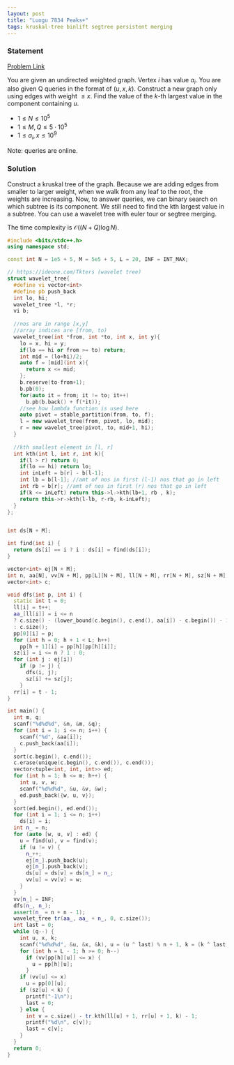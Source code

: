 ```yaml
---
layout: post
title: "Luogu 7834 Peaks+"
tags: kruskal-tree binlift segtree persistent merging
---
```


### Statement 

[Problem Link](https://www.luogu.com.cn/problem/P7834)

You are given an undirected weighted graph. Vertex $i$ has value $a_i$. You are also given Q queries in the format of $(u, x, k)$. Construct a new graph only using edges with weight $\leq x$. Find the value of the $k$-th largest value in the component containing $u$.

* $1\leq N\leq 10^5$
* $1\leq M, Q\leq 5\cdot 10^5$
* $1\leq a_i, x\leq 10^9$

Note: queries are online.

### Solution

Construct a kruskal tree of the graph. Because we are adding edges from smaller to larger weight, when we walk from any leaf to the root, the weights are increasing. Now, to answer queries, we can binary search on which subtree is its component. We still need to find the kth largest value in a subtree. You can use a wavelet tree with euler tour or segtree merging.

The time complexity is $\mathcal O((N+Q)\log N)$.

```cpp
#include <bits/stdc++.h>
using namespace std;

const int N = 1e5 + 5, M = 5e5 + 5, L = 20, INF = INT_MAX;

// https://ideone.com/Tkters (wavelet tree)
struct wavelet_tree{
  #define vi vector<int>
  #define pb push_back
  int lo, hi;
  wavelet_tree *l, *r;
  vi b;
 
  //nos are in range [x,y]
  //array indices are [from, to)
  wavelet_tree(int *from, int *to, int x, int y){
    lo = x, hi = y;
    if(lo == hi or from >= to) return;
    int mid = (lo+hi)/2;
    auto f = [mid](int x){
      return x <= mid;
    };
    b.reserve(to-from+1);
    b.pb(0);
    for(auto it = from; it != to; it++)
      b.pb(b.back() + f(*it));
    //see how lambda function is used here  
    auto pivot = stable_partition(from, to, f);
    l = new wavelet_tree(from, pivot, lo, mid);
    r = new wavelet_tree(pivot, to, mid+1, hi);
  }
 
  //kth smallest element in [l, r]
  int kth(int l, int r, int k){
    if(l > r) return 0;
    if(lo == hi) return lo;
    int inLeft = b[r] - b[l-1];
    int lb = b[l-1]; //amt of nos in first (l-1) nos that go in left 
    int rb = b[r]; //amt of nos in first (r) nos that go in left
    if(k <= inLeft) return this->l->kth(lb+1, rb , k);
    return this->r->kth(l-lb, r-rb, k-inLeft);
  }
};


int ds[N + M];

int find(int i) {
  return ds[i] == i ? i : ds[i] = find(ds[i]);
}

vector<int> ej[N + M];
int n, aa[N], vv[N + M], pp[L][N + M], ll[N + M], rr[N + M], sz[N + M], aa_[N + M];
vector<int> c;

void dfs(int p, int i) {
  static int t = 0;
  ll[i] = t++;
  aa_[ll[i]] = i <= n
  ? c.size() - (lower_bound(c.begin(), c.end(), aa[i]) - c.begin()) - 1
  : c.size();
  pp[0][i] = p;
  for (int h = 0; h + 1 < L; h++)
    pp[h + 1][i] = pp[h][pp[h][i]];
  sz[i] = i <= n ? 1 : 0;
  for (int j : ej[i])
    if (p != j) {
      dfs(i, j);
      sz[i] += sz[j];
    }
  rr[i] = t - 1;
}

int main() {
  int m, q;
  scanf("%d%d%d", &n, &m, &q);
  for (int i = 1; i <= n; i++) {
    scanf("%d", &aa[i]);
    c.push_back(aa[i]);
  }
  sort(c.begin(), c.end());
  c.erase(unique(c.begin(), c.end()), c.end());
  vector<tuple<int, int, int>> ed;
  for (int h = 1; h <= m; h++) {
    int u, v, w;
    scanf("%d%d%d", &u, &v, &w);
    ed.push_back({w, u, v});
  }
  sort(ed.begin(), ed.end());
  for (int i = 1; i <= n; i++)
    ds[i] = i;
  int n_ = n;
  for (auto [w, u, v] : ed) {
    u = find(u), v = find(v);
    if (u != v) {
      n_++;
      ej[n_].push_back(u);
      ej[n_].push_back(v);
      ds[u] = ds[v] = ds[n_] = n_;
      vv[u] = vv[v] = w;
    }
  }
  vv[n_] = INF;
  dfs(n_, n_);
  assert(n_ = n + n - 1);
  wavelet_tree tr(aa_, aa_ + n_, 0, c.size());
  int last = 0;
  while (q--) {
    int u, x, k;
    scanf("%d%d%d", &u, &x, &k), u = (u ^ last) % n + 1, k = (k ^ last) % n + 1, x = x ^ last;
    for (int h = L - 1; h >= 0; h--)
      if (vv[pp[h][u]] <= x) {
        u = pp[h][u];
      }
    if (vv[u] <= x)
      u = pp[0][u];
    if (sz[u] < k) {
      printf("-1\n");
      last = 0;
    } else {
      int v = c.size() - tr.kth(ll[u] + 1, rr[u] + 1, k) - 1;
      printf("%d\n", c[v]);
      last = c[v];
    }
  }
  return 0;
}
```